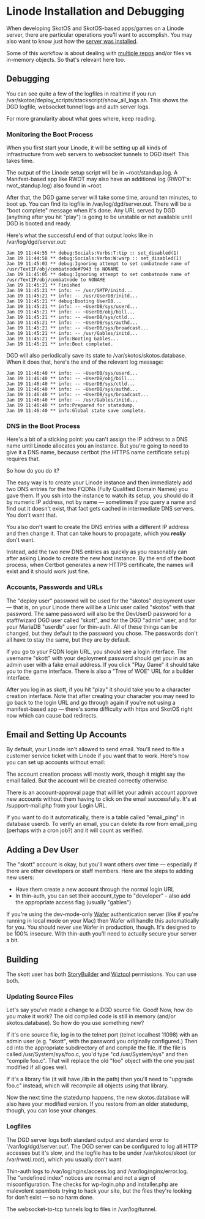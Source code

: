 # Linode Installation and Debugging

When developing SkotOS and SkotOS-based apps/games on a Linode server, there are particular operations you'll want to accomplish. You may also want to know just how the [server was installed](./setup_vps.md).

Some of this workflow is about dealing with [multiple repos](./Games_and_Multiple_Repos.md) and/or files vs in-memory objects. So that's relevant here too.

## Debugging

You can see quite a few of the logfiles in realtime if you run /var/skotos/deploy_scripts/stackscript/show_all_logs.sh. This shows the DGD logfile, websocket tunnel logs and auth server logs.

For more granularity about what goes where, keep reading.

### Monitoring the Boot Process

When you first start your Linode, it will be setting up all kinds of infrastructure from web servers to websocket tunnels to DGD itself. This takes time.

The output of the Linode setup script will be in \~root/standup.log. A Manifest-based app like RWOT may also have an additional log (RWOT's: rwot_standup.log) also found in \~root.

After that, the DGD game server will take some time, around ten minutes, to boot up. You can find its logfile in /var/log/dgd/server.out. There will be a "boot complete" message when it's done. Any URL served by DGD (anything after you hit "play") is going to be unstable or not available until DGD is booted and ready.

Here's what the successful end of that output looks like in /var/log/dgd/server.out:

~~~
Jan 19 11:44:55 ** debug:Socials:Verbs:T:tip :: set_disabled(1)
Jan 19 11:44:58 ** debug:Socials:Verbs:W:warp :: set_disabled(1)
Jan 19 11:45:03 ** debug:Ignoring attempt to set combatnode name of /usr/TextIF/obj/combatnode#7943 to NONAME
Jan 19 11:45:05 ** debug:Ignoring attempt to set combatnode name of /usr/TextIF/obj/combatnode to NONAME
Jan 19 11:45:21 ** Finished
Jan 19 11:45:21 ** info: -- /usr/SMTP/initd...
Jan 19 11:45:21 ** info: -- /usr/UserDB/initd...
Jan 19 11:45:21 ** debug:Booting UserDB...
Jan 19 11:45:21 ** info: -- ~UserDB/sys/userd...
Jan 19 11:45:21 ** info: -- ~UserDB/obj/bill...
Jan 19 11:45:21 ** info: -- ~UserDB/sys/ctld...
Jan 19 11:45:21 ** info: -- ~UserDB/sys/authd...
Jan 19 11:45:21 ** info: -- ~UserDB/sys/broadcast...
Jan 19 11:45:21 ** info: -- /usr/Gables/initd...
Jan 19 11:45:21 ** info:Booting Gables...
Jan 19 11:45:21 ** info:Boot completed.
~~~

DGD will also periodically save its state to /var/skotos/skotos.database. When it does that, here's the end of the relevant log message:

~~~
Jan 19 11:46:40 ** info: -- ~UserDB/sys/userd...
Jan 19 11:46:40 ** info: -- ~UserDB/obj/bill...
Jan 19 11:46:40 ** info: -- ~UserDB/sys/ctld...
Jan 19 11:46:40 ** info: -- ~UserDB/sys/authd...
Jan 19 11:46:40 ** info: -- ~UserDB/sys/broadcast...
Jan 19 11:46:40 ** info: -- /usr/Gables/initd...
Jan 19 11:46:40 ** info:Prepared for statedump.
Jan 19 11:46:40 ** info:Global state save complete.
~~~

### DNS in the Boot Process

Here's a bit of a sticking point: you can't assign the IP address to a DNS name until Linode allocates you an instance. But you're going to need to give it a DNS name, because certbot (the HTTPS name certificate setup) requires that.

So how do you do it?

The easy way is to create your Linode instance and then immediately add two DNS entries for the two FQDNs (Fully Qualified Domain Names) you gave them. If you ssh into the instance to watch its setup, you should do it by numeric IP address, not by name &mdash; sometimes if you query a name and find out it doesn't exist, that fact gets cached in intermediate DNS servers. You don't want that.

You also don't want to create the DNS entries with a different IP address and then change it. That can take hours to propagate, which you ***really*** don't want.

Instead, add the two new DNS entries as quickly as you reasonably can after asking Linode to create the new host instance. By the end of the boot process, when Certbot generates a new HTTPS certificate, the names will exist and it should work just fine.

### Accounts, Passwords and URLs

The "deploy user" password will be used for the "skotos" deployment user &mdash; that is, on your Linode there will be a Unix user called "skotos" with that password. The same password will also be the DevUserD password for a staff/wizard DGD user called "skott", and for the DGD "admin" user, and for your MariaDB "userdb" user for thin-auth. All of these things can be changed, but they default to the password you chose. The passwords don't all have to stay the same, but they are by default.

If you go to your FQDN login URL, you should see a login interface. The username "skott" with your deployment password should get you in as an admin user with a fake email address. If you click "Play Game" it should take you to the game interface. There is also a "Tree of WOE" URL for a builder interface.

After you log in as skott, if you hit "play" it should take you to a character creation interface. Note that after creating your character you may need to go back to the login URL and go through again if you're not using a manifest-based app &mdash; there's some difficulty with https and SkotOS right now which can cause bad redirects.

## Email and Setting Up Accounts

By default, your Linode isn't allowed to send email. You'll need to file a customer service ticket with Linode if you want that to work. Here's how you can set up accounts without email:

The account creation process will mostly work, though it might say the email failed. But the account will be created correctly otherwise.

There is an account-approval page that will let your admin account approve new accounts without them having to click on the email successfully. It's at /support-mail.php from your Login URL.

If you want to do it automatically, there is a table called "email_ping" in database userdb. To verify an email, you can delete its row from email_ping (perhaps with a cron job?) and it will count as verified.

## Adding a Dev User

The "skott" account is okay, but you'll want others over time &mdash; especially if there are other developers or staff members. Here are the steps to adding new users:

* Have them create a new account through the normal login URL
* In thin-auth, you can set their account_type to "developer" - also add the appropriate access flag (usually "gables")

If you're using the dev-mode-only [Wafer](https://github.com/ChatTheatre/wafer) authentication server (like if you're running in local mode on your Mac) then Wafer will handle this automatically for you. You should never use Wafer in production, though. It's designed to be 100% insecure. With thin-auth you'll need to actually secure your server a bit.

## Building

The skott user has both [StoryBuilder](../Story_Builder/) and [Wiztool](../Developer/SkotOS_Wiztool.md) permissions. You can use both.

### Updating Source Files

Let's say you've made a change to a DGD source file. Good! Now, how do you make it work? The old compiled code is still in memory (and/or skotos.database). So how do you use something new?

If it's one source file, log in to the telnet port (telnet localhost 11098) with an admin user (e.g. "skott", with the password you originally configured.) Then cd into the appropriate subdirectory of and compile the file. If the file is called /usr/System/sys/foo.c, you'd type "cd /usr/System/sys" and then "compile foo.c". That will replace the old "foo" object with the one you just modified if all goes well.

If it's a library file (it will have /lib in the path) then you'll need to "upgrade foo.c" instead, which will recompile all objects using that library.

Now the next time the statedump happens, the new skotos.database will also have your modified version. If you restore from an older statedump, though, you can lose your changes.

### Logfiles

The DGD server logs both standard output and standard error to '/var/log/dgd/server.out'. The DGD server can be configured to log all HTTP accesses but it's slow, and the logfile has to be under /var/skotos/skoot (or /var/rwot/.root), which you usually don't want.

Thin-auth logs to /var/log/nginx/access.log and /var/log/nginx/error.log. The "undefined index" notices are normal and not a sign of misconfiguration. The checks for wp-login.php and installer.php are malevolent spambots trying to hack your site, but the files they're looking for don't exist &mdash; so no harm done.

The websocket-to-tcp tunnels log to files in /var/log/tunnel.
